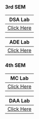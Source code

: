 ### 3rd SEM

|**DSA Lab**|                        
|:-------:|
| [Click Here](DSA.md) |
 
|**ADE Lab**|
|:-------:|
|[Click Here](ADE.md)|


### 4th SEM

|**MC Lab**|
|:-------:|
| [Click Here](MC.md) |
 
|**DAA Lab**|
|:-------:|
|[Click Here](DAA.md)|

